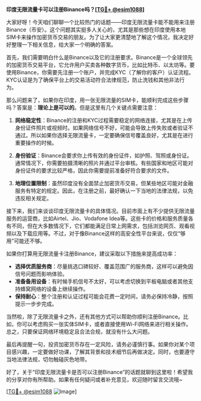 **印度无限流量卡可以注册Binance吗？[[TG💪+ @esim1088](https://t.me/s/esim1088)]**

大家好呀！今天咱们聊聊一个比较热门的话题——印度无限流量卡能不能用来注册Binance（币安）。这个问题其实挺多人关心的，尤其是那些想在印度使用本地SIM卡来操作加密货币交易的朋友。为了让大家更清楚地了解这个情况，我决定好好整理一下相关信息，给大家一个明确的答案。

首先，我们需要明白什么是Binance以及它的注册要求。Binance是一个全球领先的加密货币交易平台，它允许用户买卖各种数字货币，比如比特币、以太坊等。要使用Binance，你需要先注册一个账户，并完成KYC（了解你的客户）认证流程。KYC认证是为了确保平台上的交易活动符合法律规范，防止洗钱和其他非法行为。

那么问题来了，如果你在印度，用一张无限流量的SIM卡，能顺利完成这些步骤吗？答案是：**理论上是可以的**。但是这里有几个关键点需要注意：

1. **网络稳定性**：Binance的注册和KYC过程需要稳定的网络连接，尤其是在上传身份证件照片或视频时。如果网络信号不好，可能会导致上传失败或者验证不通过。所以如果你选择无限流量卡，一定要确保信号覆盖良好，尤其是在进行重要操作的时候。

2. **身份验证**：Binance会要求你上传有效的身份证件，如护照、驾照或身份证。通常情况下，你需要拍摄清晰的照片并通过平台审核。有些国家和地区可能对身份证件的要求比较严格，因此你需要提前准备好符合要求的文件。

3. **地理位置限制**：虽然印度没有全面禁止加密货币交易，但某些地区可能对金融服务有特定的规定。因此，在注册之前，最好确认一下当地的法律法规，以免违反相关规定。

接下来，我们来谈谈印度无限流量卡的具体情况。目前市面上有不少提供无限流量服务的运营商，比如Airtel、Jio、Vodafone Idea等。这些卡的价格和服务质量各有不同，但在大多数情况下，它们都能满足日常上网需求，包括浏览网页、观看视频以及下载应用等。不过，对于像Binance这样的高安全性平台来说，仅仅“够用”可能还不够。

如果你打算用无限流量卡注册Binance，建议采取以下措施来提高成功率：

- **选择优质服务商**：尽量挑选口碑较好、覆盖范围广的服务商，这样可以避免因信号问题而影响体验。
- **准备备用设备**：有时候手机信号不太好，可以考虑切换到平板电脑或者其他支持蜂窝网络的设备上继续操作。
- **保持耐心**：整个注册和认证过程可能会花费一定时间，请务必保持冷静，按照提示一步步完成。

当然啦，除了无限流量卡之外，还有其他方式可以帮助你顺利注册Binance。比如，你可以考虑购买一张实体SIM卡，或者直接使用Wi-Fi网络来进行相关操作。总之，只要保证网络环境稳定且合法合规，就没有什么大问题。

最后再提醒一句，投资加密货币存在一定风险，请务必谨慎行事。如果你对某个项目感兴趣，一定要做好功课，了解其背景和技术细节后再做决定。同时，也要遵守当地法律法规，切勿触碰灰色地带。

好了，关于“印度无限流量卡是否可以注册Binance”的话题就聊到这里啦！希望我的分享对你有所帮助。如果有任何疑问或者补充意见，欢迎随时留言交流哦~

[[TG💪+ @esim1088](https://t.me/s/esim1088) ![Image](https://i.postimg.cc/4NQfJmqS/Snipaste-2025-05-13-00-14-12.png)]